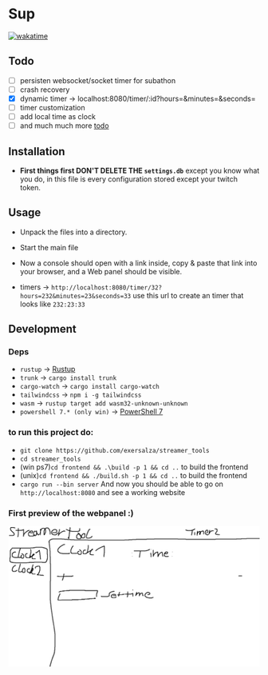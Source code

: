 # Sup
[![wakatime](https://wakatime.com/badge/user/e979c403-8c51-4e2a-8fac-8dea013f7b3b/project/018b6d19-9d0b-421e-ac58-deba931507be.svg)](https://wakatime.com/badge/user/e979c403-8c51-4e2a-8fac-8dea013f7b3b/project/018b6d19-9d0b-421e-ac58-deba931507be)

## Todo
- [ ] persisten websocket/socket timer for subathon
- [ ] crash recovery
- [x] dynamic timer -> localhost:8080/timer/:id?hours=&minutes=&seconds=
- [ ] timer customization
- [ ] add local time as clock
- [ ] and much much more [todo](./TODO.md)

## Installation
- **First things first DON'T DELETE THE `settings.db`** except you know what you do, in this file is every configuration stored except your twitch token.


## Usage
- Unpack the files into a directory.
- Start the main file
- Now a console should open with a link inside, copy & paste that link into your browser, and a Web panel should be visible.

- timers -> `http://localhost:8080/timer/32?hours=232&minutes=23&seconds=33` use this url to create an timer that looks like `232:23:33`


## Development
### Deps
- `rustup` -> [Rustup](https://rustup.rs/)
- `trunk` -> `cargo install trunk`
- `cargo-watch` -> `cargo install cargo-watch`
- `tailwindcss` -> `npm i -g tailwindcss`
- `wasm` -> `rustup target add wasm32-unknown-unknown`
- `powershell 7.* (only win)` -> [PowerShell 7](https://learn.microsoft.com/en-us/powershell/scripting/install/installing-powershell-on-windows?view=powershell-7.3) 

### to run this project do:

- `git clone https://github.com/exersalza/streamer_tools`
- `cd streamer_tools`
- (win ps7)`cd frontend && .\build -p 1 && cd ..` to build the frontend
- (unix)`cd frontend && ./build.sh -p 1 && cd ..` to build the frontend
- `cargo run --bin server`
And now you should be able to go on `http://localhost:8080` and see a working website


### First preview of the webpanel :)
![mockup.png](.assets%2Fmockup.png)
